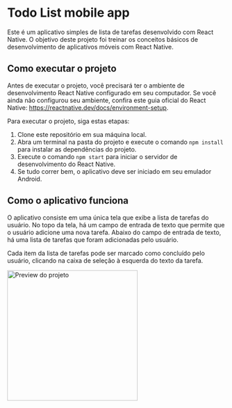 # Todo List mobile app

Este é um aplicativo simples de lista de tarefas desenvolvido com React Native. O objetivo deste projeto foi treinar os conceitos básicos de desenvolvimento de aplicativos móveis com React Native.

## Como executar o projeto

Antes de executar o projeto, você precisará ter o ambiente de desenvolvimento React Native configurado em seu computador. Se você ainda não configurou seu ambiente, confira este guia oficial do React Native: https://reactnative.dev/docs/environment-setup.

Para executar o projeto, siga estas etapas:

1. Clone este repositório em sua máquina local.
2. Abra um terminal na pasta do projeto e execute o comando `npm install` para instalar as dependências do projeto.
3. Execute o comando `npm start` para iniciar o servidor de desenvolvimento do React Native.
4. Se tudo correr bem, o aplicativo deve ser iniciado em seu emulador Android.

## Como o aplicativo funciona

O aplicativo consiste em uma única tela que exibe a lista de tarefas do usuário. No topo da tela, há um campo de entrada de texto que permite que o usuário adicione uma nova tarefa. Abaixo do campo de entrada de texto, há uma lista de tarefas que foram adicionadas pelo usuário.

Cada item da lista de tarefas pode ser marcado como concluído pelo usuário, clicando na caixa de seleção à esquerda do texto da tarefa.


<img src="[caminho/para/imagem.jpg](https://github.com/MarceloCoelho1/Todo-List-mobile-app/blob/main/assets/preview.jpeg)" alt="Preview do projeto" width="300"/>
